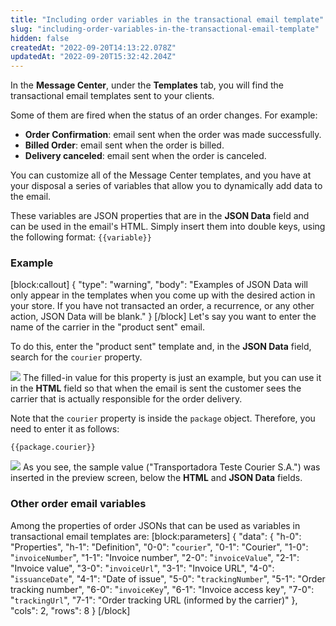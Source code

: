 ```yaml
---
title: "Including order variables in the transactional email template"
slug: "including-order-variables-in-the-transactional-email-template"
hidden: false
createdAt: "2022-09-20T14:13:22.078Z"
updatedAt: "2022-09-20T15:32:42.204Z"
---
```


In the **Message Center**, under the **Templates** tab, you will find the transactional email templates sent to your clients.

Some of them are fired when the status of an order changes. For example:

- **Order Confirmation**: email sent when the order was made successfully.
- **Billed Order**: email sent when the order is billed.
- **Delivery canceled**: email sent when the order is canceled.

You can customize all of the Message Center templates, and you have at your disposal a series of variables that allow you to dynamically add data to the email.

These variables are JSON properties that are in the **JSON Data** field and can be used in the email's HTML. Simply insert them into double keys, using the following format: `{{variable}}`

### Example

[block:callout]
{
  "type": "warning",
  "body": "Examples of JSON Data will only appear in the templates when you come up with the desired action in your store. If you have not transacted an order, a recurrence, or any other action, JSON Data will be blank."
}
[/block]
Let's say you want to enter the name of the carrier in the "product sent" email.

To do this, enter the "product sent" template and, in the **JSON Data** field, search for the `courier` property.

![](https://cdn.jsdelivr.net/gh/vtexdocs/dev-portal-content@main/images/including-order-variables-in-the-transactional-email-template-0.png)
The filled-in value for this property is just an example, but you can use it in the **HTML** field so that when the email is sent the customer sees the carrier that is actually responsible for the order delivery.

Note that the `courier` property is inside the `package` object. Therefore, you need to enter it as follows:

`{{package.courier}}`

![](https://cdn.jsdelivr.net/gh/vtexdocs/dev-portal-content@main/images/including-order-variables-in-the-transactional-email-template-1.png)
As you see, the sample value ("Transportadora Teste Courier S.A.") was inserted in the preview screen, below the **HTML** and **JSON Data** fields.

### Other order email variables

Among the properties of order JSONs that can be used as variables in transactional email templates are:
[block:parameters]
{
  "data": {
    "h-0": "Properties",
    "h-1": "Definition",
    "0-0": "`courier`",
    "0-1": "Courier",
    "1-0": "`invoiceNumber`",
    "1-1": "Invoice number",
    "2-0": "`invoiceValue`",
    "2-1": "Invoice value",
    "3-0": "`invoiceUrl`",
    "3-1": "Invoice URL",
    "4-0": "`issuanceDate`",
    "4-1": "Date of issue",
    "5-0": "`trackingNumber`",
    "5-1": "Order tracking number",
    "6-0": "`invoiceKey`",
    "6-1": "Invoice access key",
    "7-0": "`trackingUrl`",
    "7-1": "Order tracking URL (informed by the carrier)"
  },
  "cols": 2,
  "rows": 8
}
[/block]
